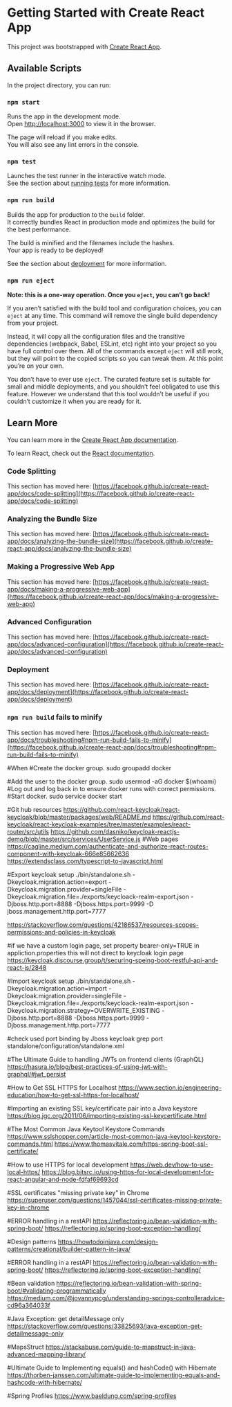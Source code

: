 # Getting Started with Create React App

This project was bootstrapped with [Create React App](https://github.com/facebook/create-react-app).

## Available Scripts

In the project directory, you can run:

### `npm start`

Runs the app in the development mode.\
Open [http://localhost:3000](http://localhost:3000) to view it in the browser.

The page will reload if you make edits.\
You will also see any lint errors in the console.

### `npm test`

Launches the test runner in the interactive watch mode.\
See the section about [running tests](https://facebook.github.io/create-react-app/docs/running-tests) for more information.

### `npm run build`

Builds the app for production to the `build` folder.\
It correctly bundles React in production mode and optimizes the build for the best performance.

The build is minified and the filenames include the hashes.\
Your app is ready to be deployed!

See the section about [deployment](https://facebook.github.io/create-react-app/docs/deployment) for more information.

### `npm run eject`

**Note: this is a one-way operation. Once you `eject`, you can’t go back!**

If you aren’t satisfied with the build tool and configuration choices, you can `eject` at any time. This command will remove the single build dependency from your project.

Instead, it will copy all the configuration files and the transitive dependencies (webpack, Babel, ESLint, etc) right into your project so you have full control over them. All of the commands except `eject` will still work, but they will point to the copied scripts so you can tweak them. At this point you’re on your own.

You don’t have to ever use `eject`. The curated feature set is suitable for small and middle deployments, and you shouldn’t feel obligated to use this feature. However we understand that this tool wouldn’t be useful if you couldn’t customize it when you are ready for it.

## Learn More

You can learn more in the [Create React App documentation](https://facebook.github.io/create-react-app/docs/getting-started).

To learn React, check out the [React documentation](https://reactjs.org/).

### Code Splitting

This section has moved here: [https://facebook.github.io/create-react-app/docs/code-splitting](https://facebook.github.io/create-react-app/docs/code-splitting)

### Analyzing the Bundle Size

This section has moved here: [https://facebook.github.io/create-react-app/docs/analyzing-the-bundle-size](https://facebook.github.io/create-react-app/docs/analyzing-the-bundle-size)

### Making a Progressive Web App

This section has moved here: [https://facebook.github.io/create-react-app/docs/making-a-progressive-web-app](https://facebook.github.io/create-react-app/docs/making-a-progressive-web-app)

### Advanced Configuration

This section has moved here: [https://facebook.github.io/create-react-app/docs/advanced-configuration](https://facebook.github.io/create-react-app/docs/advanced-configuration)

### Deployment

This section has moved here: [https://facebook.github.io/create-react-app/docs/deployment](https://facebook.github.io/create-react-app/docs/deployment)

### `npm run build` fails to minify

This section has moved here: [https://facebook.github.io/create-react-app/docs/troubleshooting#npm-run-build-fails-to-minify](https://facebook.github.io/create-react-app/docs/troubleshooting#npm-run-build-fails-to-minify)


#When
#Create the docker group.
sudo groupadd docker

#Add the user to the docker group.
sudo usermod -aG docker $(whoami)
#Log out and log back in to ensure docker runs with correct permissions.
#Start docker.
sudo service docker start

#Git hub resources
https://github.com/react-keycloak/react-keycloak/blob/master/packages/web/README.md
https://github.com/react-keycloak/react-keycloak-examples/tree/master/examples/react-router/src/utils
https://github.com/dasniko/keycloak-reactjs-demo/blob/master/src/services/UserService.js
#Web pages
https://cagline.medium.com/authenticate-and-authorize-react-routes-component-with-keycloak-666e85662636
https://extendsclass.com/typescript-to-javascript.html

#Export keycloak setup
./bin/standalone.sh -Dkeycloak.migration.action=export -Dkeycloak.migration.provider=singleFile -Dkeycloak.migration.file=./exports/keycloack-realm-export.json -Djboss.http.port=8888 -Djboss.https.port=9999 -D
jboss.management.http.port=7777

https://stackoverflow.com/questions/42186537/resources-scopes-permissions-and-policies-in-keycloak

#if we have a custom login page, set property bearer-only=TRUE in appliction.properties this will not direct to keycloak login page
https://keycloak.discourse.group/t/securing-speing-boot-restful-api-and-react-js/2848

#Import keycloak setup
./bin/standalone.sh -Dkeycloak.migration.action=import -Dkeycloak.migration.provider=singleFile -Dkeycloak.migration.file=./exports/keycloack-realm-export.json -Dkeycloak.migration.strategy=OVERWRITE_EXISTING -Djboss.http.port=8888 -Djboss.https.port=9999 -Djboss.management.http.port=7777

#check used port binding by Jboss keycloak
grep port standalone/configuration/standalone.xml

#The Ultimate Guide to handling JWTs on frontend clients (GraphQL)
https://hasura.io/blog/best-practices-of-using-jwt-with-graphql/#jwt_persist

#How to Get SSL HTTPS for Localhost
https://www.section.io/engineering-education/how-to-get-ssl-https-for-localhost/

#Importing an existing SSL key/certificate pair into a Java keystore
https://blog.jgc.org/2011/06/importing-existing-ssl-keycertificate.html

#The Most Common Java Keytool Keystore Commands
https://www.sslshopper.com/article-most-common-java-keytool-keystore-commands.html
https://www.thomasvitale.com/https-spring-boot-ssl-certificate/

#How to use HTTPS for local development
https://web.dev/how-to-use-local-https/
https://blog.bitsrc.io/using-https-for-local-development-for-react-angular-and-node-fdfaf69693cd

#SSL certificates "missing private key" in Chrome
https://superuser.com/questions/1457044/ssl-certificates-missing-private-key-in-chrome

#ERROR handling in a restAPI
https://reflectoring.io/bean-validation-with-spring-boot/
https://reflectoring.io/spring-boot-exception-handling/

#Design patterns
https://howtodoinjava.com/design-patterns/creational/builder-pattern-in-java/

#ERROR handling in a restAPI
https://reflectoring.io/bean-validation-with-spring-boot/
https://reflectoring.io/spring-boot-exception-handling/


#Bean validation
https://reflectoring.io/bean-validation-with-spring-boot/#validating-programmatically
https://medium.com/@jovannypcg/understanding-springs-controlleradvice-cd96a364033f

#Java Exception: get detailMessage only
https://stackoverflow.com/questions/33825693/java-exception-get-detailmessage-only

#MapsStruct
https://stackabuse.com/guide-to-mapstruct-in-java-advanced-mapping-library/

#Ultimate Guide to Implementing equals() and hashCode() with Hibernate
https://thorben-janssen.com/ultimate-guide-to-implementing-equals-and-hashcode-with-hibernate/

#Spring Profiles
https://www.baeldung.com/spring-profiles